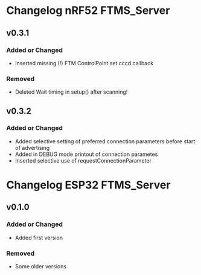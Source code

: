 # Changelog nRF52 FTMS_Server

## v0.3.1

### Added or Changed
- inserted missing (!) FTM ControlPoint set cccd callback
### Removed
- Deleted Wait timing in setup() after scanning!

## v0.3.2

### Added or Changed
- Added selective setting of preferred connection parameters before start of advertising
- Added in DEBUG mode printout of connection parametes
- Inserted selective use of requestConnectionParameter

# Changelog ESP32 FTMS_Server

## v0.1.0

### Added or Changed
- Added first version

### Removed
- Some older versions
